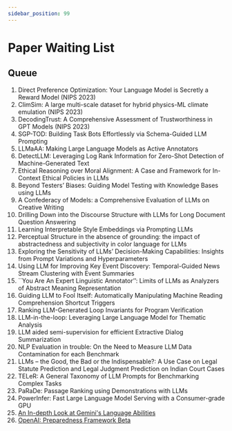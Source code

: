 ```yaml
---
sidebar_position: 99
---
```


# Paper Waiting List

## Queue

1.  Direct Preference Optimization: Your Language Model is Secretly a Reward Model (NIPS 2023)
2.  ClimSim: A large multi-scale dataset for hybrid physics-ML climate emulation (NIPS 2023)
3.  DecodingTrust: A Comprehensive Assessment of Trustworthiness in GPT Models (NIPS 2023)
4.  SGP-TOD: Building Task Bots Effortlessly via Schema-Guided LLM Prompting
5.  LLMaAA: Making Large Language Models as Active Annotators
6.  DetectLLM: Leveraging Log Rank Information for Zero-Shot Detection of Machine-Generated Text
7.  Ethical Reasoning over Moral Alignment: A Case and Framework for In-Context Ethical Policies in LLMs
8.  Beyond Testers’ Biases: Guiding Model Testing with Knowledge Bases using LLMs
9.  A Confederacy of Models: a Comprehensive Evaluation of LLMs on Creative Writing
10. Drilling Down into the Discourse Structure with LLMs for Long Document Question Answering
11. Learning Interpretable Style Embeddings via Prompting LLMs
12. Perceptual Structure in the absence of grounding: the impact of abstractedness and subjectivity in color language for LLMs
13. Exploring the Sensitivity of LLMs’ Decision-Making Capabilities: Insights from Prompt Variations and Hyperparameters
14. Using LLM for Improving Key Event Discovery: Temporal-Guided News Stream Clustering with Event Summaries
15. ``You Are An Expert Linguistic Annotator’’: Limits of LLMs as Analyzers of Abstract Meaning Representation
16. Guiding LLM to Fool Itself: Automatically Manipulating Machine Reading Comprehension Shortcut Triggers
17. Ranking LLM-Generated Loop Invariants for Program Verification
18. LLM-in-the-loop: Leveraging Large Language Model for Thematic Analysis
19. LLM aided semi-supervision for efficient Extractive Dialog Summarization
20. NLP Evaluation in trouble: On the Need to Measure LLM Data Contamination for each Benchmark
21. LLMs – the Good, the Bad or the Indispensable?: A Use Case on Legal Statute Prediction and Legal Judgment Prediction on Indian Court Cases
22. TELeR: A General Taxonomy of LLM Prompts for Benchmarking Complex Tasks
23. PaRaDe: Passage Ranking using Demonstrations with LLMs
24. PowerInfer: Fast Large Language Model Serving with a Consumer-grade GPU
25. [An In-depth Look at Gemini's Language Abilities](https://mp.weixin.qq.com/s/OJx6decccSiYWQhV1UIZ-Q)
26. [OpenAI: Preparedness Framework Beta](https://mp.weixin.qq.com/s/RVl44_1osQ9Xy1Ey0i8yUw)